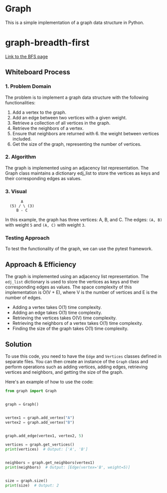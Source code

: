 # Graph

This is a simple implementation of a graph data structure in Python.
# graph-breadth-first
[Link to the BFS page](https://github.com/mohammadalsmadi2000/data-structures-and-algorithms/blob/main/graph/breadth_first.md)


## Whiteboard Process

### 1. Problem Domain

The problem is to implement a graph data structure with the following functionalities:

1. Add a vertex to the graph.
2. Add an edge between two vertices with a given weight.
3. Retrieve a collection of all vertices in the graph.
4. Retrieve the neighbors of a vertex.
5. Ensure that neighbors are returned with 6. the weight between vertices included.
7. Get the size of the graph, representing the number of vertices.

### 2. Algorithm
The graph is implemented using an adjacency list representation. The Graph class maintains a dictionary edj_list to store the vertices as keys and their corresponding edges as values.

### 3. Visual 
```
       A
  (5) / \ (3)
     B - C
``` 
In this example, the graph has three vertices: A, B, and C. The edges: `(A, B)` with weight `5` and `(A, C)` with weight `3`.

### Testing Approach
To test the functionality of the graph, we can use the pytest framework.


## Approach & Efficiency

The graph is implemented using an adjacency list representation. The `edj_list` dictionary is used to store the vertices as keys and their corresponding edges as values. The space complexity of this implementation is O(V + E), where V is the number of vertices and E is the number of edges.

- Adding a vertex takes O(1) time complexity.
- Adding an edge takes O(1) time complexity.
- Retrieving the vertices takes O(V) time complexity.
- Retrieving the neighbors of a vertex takes O(1) time complexity.
- Finding the size of the graph takes O(1) time complexity.

## Solution

To use this code, you need to have the `Edge` and `Vertices` classes defined in separate files. You can then create an instance of the `Graph` class and perform operations such as adding vertices, adding edges, retrieving vertices and neighbors, and getting the size of the graph.

Here's an example of how to use the code:

```python
from graph import Graph


graph = Graph()


vertex1 = graph.add_vertex("A")
vertex2 = graph.add_vertex("B")


graph.add_edge(vertex1, vertex2, 5)

vertices = graph.get_vertices()
print(vertices)  # Output: ['A', 'B']


neighbors = graph.get_neighbors(vertex1)
print(neighbors)  # Output: [Edge(vertex='B', weight=5)]


size = graph.size()
print(size)  # Output: 2
